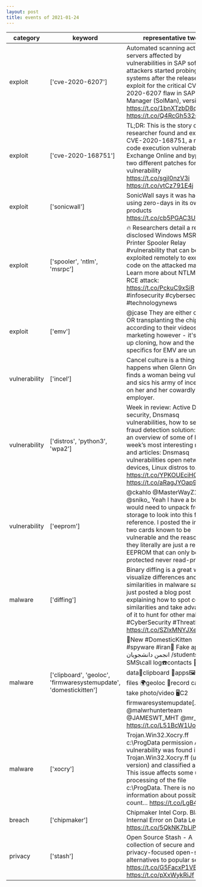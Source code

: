 ```yaml
---
layout: post
title: events of 2021-01-24
---
```


|category|keyword|representative tweet|mentioned|
|-|-|-|-|
|exploit|['cve-2020-6207']|Automated scanning activity for servers affected by vulnerabilities in SAP software, attackers started probing systems after the release of an exploit for the critical CVE-2020-6207 flaw in SAP Solution Manager (SolMan), version 7.2.   https://t.co/1bnXTzbD8q https://t.co/Q4RcGh532s|3|
|exploit|['cve-2020-168751']|TL;DR: This is the story of how a researcher found and exploited CVE-2020-168751, a remote code execution vulnerability in Exchange Online and bypassed two different patches for the vulnerability  https://t.co/sgjl0nzV3i https://t.co/vtCz791E4j|2|
|exploit|['sonicwall']|SonicWall says it was hacked using zero-days in its own products https://t.co/cb5PGAC3U3|16|
|exploit|['spooler', 'ntlm', 'msrpc']|🔥 Researchers detail a recently disclosed Windows MSRPC Printer Spooler Relay #vulnerability that can be exploited remotely to execute code on the attacked machine.   Learn more about NTLM Relay to RCE attack: https://t.co/PckuC9xSiR  #infosecurity #cybersecurity #technologynews|4|
|exploit|['emv']|@jcase They are either cloning OR transplanting the chip, according to their videos and marketing however - it's straight up cloning, how and the exploit specifics for EMV are unknown.|1|
|vulnerability|['incel']|Cancel culture is a thing that happens when Glenn Greenwald finds a woman being vulnerable and sics his army of incel trolls on her and her cowardly employer.|2|
|vulnerability|['distros', 'python3', 'wpa2']|Week in review: Active Directory security, Dnsmasq vulnerabilities, how to select a fraud detection solution: Here’s an overview of some of last week’s most interesting news and articles: Dnsmasq vulnerabilities open networking devices, Linux distros to… https://t.co/YPKOUEciH0 https://t.co/aRagJYOap9|6|
|vulnerability|['eeprom']|@ckahlo @MasterWayZ1 @sniko_ Yeah I have a book I would need to unpack from storage to look into this for reference. I posted the images of two cards known to be vulnerable and the reasons why, they literally are just a readable EEPROM that can only be write-protected never read-protected.|1|
|malware|['diffing']|Binary diffing is a great way to visualize differences and similarities in malware samples. I just posted a blog post explaining how to spot code similarities and take advantage of it to hunt for other malware. #CyberSecurity #ThreatIntel   https://t.co/SZlxMNYJXe|2|
|malware|['clipboard', 'geoloc', 'firmwaresystemupdate', 'domestickitten']|🚨New #DomesticKitten #spyware #iran🚨 Fake app for انجمن دانشجویان /students  Steal 📨SMS📞call log☎️contacts 📳browser data📍clipboard 📱apps🖼️photos📂files  🌍geoloc 🎤record calls 📸take photo/video  🖥️C2 firmwaresystemupdate[.com/mat  @malwrhunterteam @JAMESWT_MHT @mr_amini8 https://t.co/L51BcW1UoJ|2|
|malware|['xocry']|Trojan.Win32.Xocry.ff c:\ProgData permission A vulnerability was found in Trojan.Win32.Xocry.ff (unknown version) and classified as critical. This issue affects some unknown processing of the file c:\ProgData. There is no information about possible count… https://t.co/LgB4hkT6fI|2|
|breach|['chipmaker']|Chipmaker Intel Corp. Blames Internal Error on Data Leak https://t.co/5QkNK7bLiP|4|
|privacy|['stash']|Open Source Stash - A collection of secure and privacy-focused open-source alternatives to popular services  https://t.co/G5FacxP1VE https://t.co/pXxWykRiJf|2|
